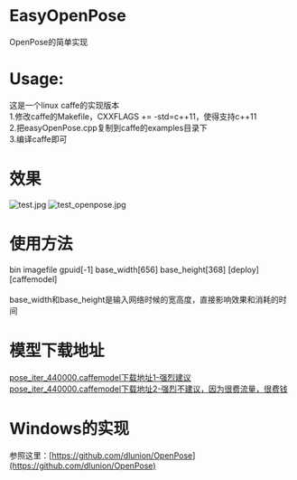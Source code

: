 # EasyOpenPose
OpenPose的简单实现<br/>

# Usage:
这是一个linux caffe的实现版本<br/>
1.修改caffe的Makefile，CXXFLAGS += -std=c++11，使得支持c++11<br/>
2.把easyOpenPose.cpp复制到caffe的examples目录下<br/>
3.编译caffe即可<br/>

# 效果
![test.jpg](https://github.com/dlunion/EasyOpenPose/blob/master/test.jpg)
![test_openpose.jpg](https://github.com/dlunion/EasyOpenPose/blob/master/test_openpose.jpg)

# 使用方法
bin imagefile gpuid[-1] base_width[656] base_height[368] [deploy] [caffemodel]<br/>
<br/>
base_width和base_height是输入网络时候的宽高度，直接影响效果和消耗的时间<br/>

# 模型下载地址
[pose_iter_440000.caffemodel下载地址1-强烈建议](http://posefs1.perception.cs.cmu.edu/OpenPose/models/pose/coco/pose_iter_440000.caffemodel)<br/>
[pose_iter_440000.caffemodel下载地址2-强烈不建议，因为很费流量，很费钱](http://www.zifuture.com/fs/12.github/OpenPose/pose_iter_440000.caffemodel)<br/>

# Windows的实现
参照这里：[https://github.com/dlunion/OpenPose](https://github.com/dlunion/OpenPose)